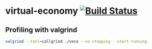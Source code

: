 # virtual-economy [![Build Status](https://travis-ci.com/cypox/virtual-economy.svg?branch=master)](https://travis-ci.com/github/cypox/virtual-economy)

## Profiling with valgrind

```bash
valgrind --tool=callgrind ./veco --no-stepping --start-running
```

